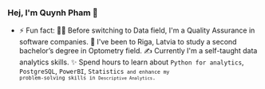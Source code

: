 
### Hej, I'm Quynh Pham 👋

- ⚡ Fun fact: 
      👩‍🎓 Before switching to Data field, I'm a Quality Assurance in software companies.
      🌱 I've been to Riga, Latvia to study a second bachelor’s degree in Optometry field.
      ✍️ Currently I'm a self-taught data analytics skills. 
      ✨ Spend hours to learn about <code>Python for analytics</code>, <code>PostgreSQL</code>, <code>PowerBI</code>, <code>Statistics<code> and enhance my problem-solving skills in <code>Descriptive Analytics</code>.

